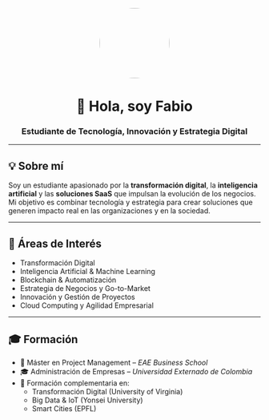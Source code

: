 <p align="center">
  <img src="https://avatars.githubusercontent.com/FabioPradaA" width="140" style="border-radius: 50%;">
</p>

<h1 align="center">👋 Hola, soy Fabio</h1>
<h3 align="center">Estudiante de Tecnología, Innovación y Estrategia Digital</h3>

---

## 💡 Sobre mí

Soy un estudiante apasionado por la **transformación digital**, la **inteligencia artificial** y las **soluciones SaaS** que impulsan la evolución de los negocios.  
Mi objetivo es combinar tecnología y estrategia para crear soluciones que generen impacto real en las organizaciones y en la sociedad.

---

## 🧠 Áreas de Interés

- Transformación Digital  
- Inteligencia Artificial & Machine Learning  
- Blockchain & Automatización  
- Estrategia de Negocios y Go-to-Market  
- Innovación y Gestión de Proyectos  
- Cloud Computing y Agilidad Empresarial  

---

## 🎓 Formación

- 💼 Máster en Project Management – *EAE Business School*  
- 🎓 Administración de Empresas – *Universidad Externado de Colombia*  
- 📘 Formación complementaria en:
  - Transformación Digital (University of Virginia)  
  - Big Data & IoT (Yonsei University)  
  - Smart Cities (EPFL)
